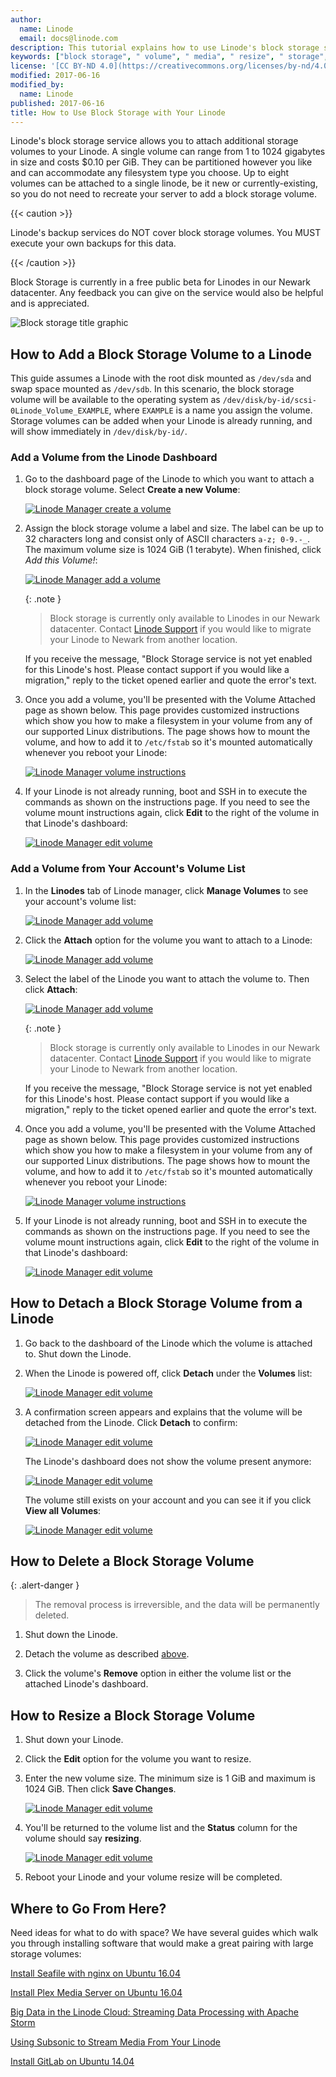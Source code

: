 ```yaml
---
author:
  name: Linode
  email: docs@linode.com
description: This tutorial explains how to use Linode's block storage service.
keywords: ["block storage", " volume", " media", " resize", " storage", " disk"]
license: '[CC BY-ND 4.0](https://creativecommons.org/licenses/by-nd/4.0)'
modified: 2017-06-16
modified_by:
  name: Linode
published: 2017-06-16
title: How to Use Block Storage with Your Linode
---
```


Linode's block storage service allows you to attach additional storage volumes to your Linode. A single volume can range from 1 to 1024 gigabytes in size and costs $0.10 per GiB. They can be partitioned however you like and can accommodate any filesystem type you choose. Up to eight volumes can be attached to a single linode, be it new or currently-existing, so you do not need to recreate your server to add a block storage volume.


{{< caution >}}

Linode's backup services do NOT cover block storage volumes. 
You MUST execute your own backups for this data.

{{< /caution >}}

Block Storage is currently in a free public beta for Linodes in our Newark datacenter. Any feedback you can give on the service would also be helpful and is appreciated.

![Block storage title graphic](/docs/assets/block-storage-title-graphic.png)

## How to Add a Block Storage Volume to a Linode

This guide assumes a Linode with the root disk mounted as `/dev/sda` and swap space mounted as `/dev/sdb`. In this scenario, the block storage volume will be available to the operating system as `/dev/disk/by-id/scsi-0Linode_Volume_EXAMPLE`, where `EXAMPLE` is a name you assign the volume. Storage volumes can be added when your Linode is already running, and will show immediately in `/dev/disk/by-id/`.

### Add a Volume from the Linode Dashboard

1.  Go to the dashboard page of the Linode to which you want to attach a block storage volume. Select **Create a new Volume**:

    [![Linode Manager create a volume](/docs/assets/bs-manager-create-new-volume-small.png)](/docs/assets/bs-manager-create-new-volume.png)

2.  Assign the block storage volume a label and size. The label can be up to 32 characters long and consist only of ASCII characters `a-z; 0-9.-_`. The maximum volume size is 1024 GiB (1 terabyte). When finished, click *Add this Volume!*:

    [![Linode Manager add a volume](/docs/assets/bs-add-a-volume.png)](/docs/assets/bs-add-a-volume.png)

    {: .note }
    >
    > Block storage is currently only available to Linodes in our Newark datacenter. Contact [Linode Support](https://manager.linode.com/support/ticket/new?summary=Block%20Storage%20Beta) if you would like to migrate your Linode to Newark from another location.

     If you receive the message, "Block Storage service is not yet enabled for this Linode's host. Please contact support if you would like a migration," reply to the ticket opened earlier and quote the error's text.

3.  Once you add a volume, you'll be presented with the Volume Attached page as shown below. This page provides customized instructions which show you how to make a filesystem in your volume from any of our supported Linux distributions. The page shows how to mount the volume, and how to add it to `/etc/fstab` so it's mounted automatically whenever you reboot your Linode:

    [![Linode Manager volume instructions](/docs/assets/bs-volume-instructions-small.png)](/docs/assets/bs-volume-instructions.png)

4.  If your Linode is not already running, boot and SSH in to execute the commands as shown on the instructions page. If you need to see the volume mount instructions again, click **Edit** to the right of the volume in that Linode's dashboard:

    [![Linode Manager edit volume](/docs/assets/bs-edit-small.png)](/docs/assets/bs-edit.png)

### Add a Volume from Your Account's Volume List

1.  In the **Linodes** tab of Linode manager, click **Manage Volumes** to see your account's volume list:

    [![Linode Manager add volume](/docs/assets/bs-manage-volumes-small.png)](/docs/assets/bs-manage-volumes.png)

2.  Click the **Attach** option for the volume you want to attach to a Linode:

    [![Linode Manager add volume](/docs/assets/bs-volume-list-small.png)](/docs/assets/bs-volume-list.png)

3.  Select the label of the Linode you want to attach the volume to. Then click **Attach**:

    [![Linode Manager add volume](/docs/assets/bs-volume-attach-small.png)](/docs/assets/bs-volume-attach.png)

    {: .note }
     >
     > Block storage is currently only available to Linodes in our Newark datacenter. Contact [Linode Support](https://manager.linode.com/support/ticket/new?summary=Block%20Storage%20Beta) if you would like to migrate your Linode to Newark from another location.

     If you receive the message, "Block Storage service is not yet enabled for this Linode's host. Please contact support if you would like a migration," reply to the ticket opened earlier and quote the error's text.

4.  Once you add a volume, you'll be presented with the Volume Attached page as shown below. This page provides customized instructions which show you how to make a filesystem in your volume from any of our supported Linux distributions. The page shows how to mount the volume, and how to add it to `/etc/fstab` so it's mounted automatically whenever you reboot your Linode:

    [![Linode Manager volume instructions](/docs/assets/bs-volume-instructions-small.png)](/docs/assets/bs-volume-instructions.png)

5.  If your Linode is not already running, boot and SSH in to execute the commands as shown on the instructions page. If you need to see the volume mount instructions again, click **Edit** to the right of the volume in that Linode's dashboard:

    [![Linode Manager edit volume](/docs/assets/bs-edit-small.png)](/docs/assets/bs-edit.png)

## How to Detach a Block Storage Volume from a Linode

1.  Go back to the dashboard of the Linode which the volume is attached to. Shut down the Linode.

2.  When the Linode is powered off, click **Detach** under the **Volumes** list:

    [![Linode Manager edit volume](/docs/assets/bs-detach-small.png)](/docs/assets/bs-detach.png)

3.  A confirmation screen appears and explains that the volume will be detached from the Linode. Click **Detach** to confirm:

    [![Linode Manager edit volume](/docs/assets/bs-detach-confirm-small.png)](/docs/assets/bs-detach-confirm.png)

    The Linode's dashboard does not show the volume present anymore:

    [![Linode Manager edit volume](/docs/assets/bs-detached-small.png)](/docs/assets/bs-detached.png)

    The volume still exists on your account and you can see it if you click **View all Volumes**:

    [![Linode Manager edit volume](/docs/assets/bs-volume-list-small.png)](/docs/assets/bs-volume-list.png)

## How to Delete a Block Storage Volume

{: .alert-danger }
>
> The removal process is irreversible, and the data will be permanently deleted.

1.  Shut down the Linode.

2.  Detach the volume as described [above](#how-to-detach-a-block-storage-volume-from-a-linode).

3.  Click the volume's **Remove** option in either the volume list or the attached Linode's dashboard.

## How to Resize a Block Storage Volume

1.  Shut down your Linode.

2.  Click the **Edit** option for the volume you want to resize.

3.  Enter the new volume size. The minimum size is 1 GiB and maximum is 1024 GiB. Then click **Save Changes**.

      [![Linode Manager edit volume](/docs/assets/bs-resize-volume-small.png)](/docs/assets/bs-resize-volume.png)

4.  You'll be returned to the volume list and the **Status** column for the volume should say **resizing**.

      [![Linode Manager edit volume](/docs/assets/bs-volume-resizing-small.png)](/docs/assets/bs-volume-resizing.png)

5.  Reboot your Linode and your volume resize will be completed.

## Where to Go From Here?

Need ideas for what to do with space? We have several guides which walk you through installing software that would make a great pairing with large storage volumes:

[Install Seafile with nginx on Ubuntu 16.04](/docs/applications/cloud-storage/install-seafile-with-nginx-on-ubuntu-1604)

[Install Plex Media Server on Ubuntu 16.04](/docs/applications/media-servers/install-plex-media-server-on-ubuntu-16-04)

[Big Data in the Linode Cloud: Streaming Data Processing with Apache Storm](/docs/applications/big-data/big-data-in-the-linode-cloud-streaming-data-processing-with-apache-storm)

[Using Subsonic to Stream Media From Your Linode](/docs/applications/media-servers/subsonic)

[Install GitLab on Ubuntu 14.04](/docs/development/version-control/install-gitlab-on-ubuntu-14-04-trusty-tahr)

